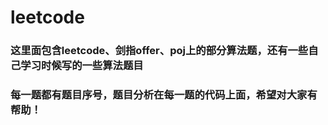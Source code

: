 # leetcode
### 这里面包含leetcode、剑指offer、poj上的部分算法题，还有一些自己学习时候写的一些算法题目
### 每一题都有题目序号，题目分析在每一题的代码上面，希望对大家有帮助！
